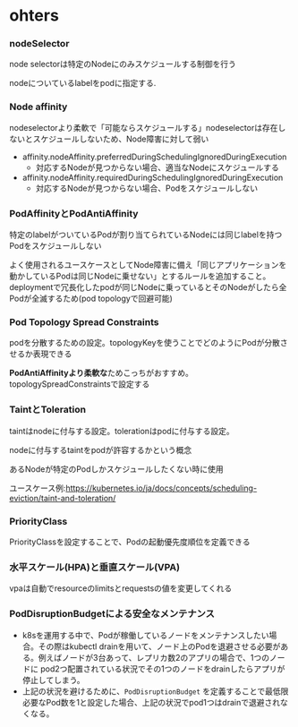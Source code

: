 # ohters
### nodeSelector

node selectorは特定のNodeにのみスケジュールする制御を行う

nodeについているlabelをpodに指定する.

### Node affinity

nodeselectorより柔軟で「可能ならスケジュールする」nodeselectorは存在しないとスケジュールしないため、Node障害に対して弱い

- affinity.nodeAffinity.preferredDuringSchedulingIgnoredDuringExecution
    - 対応するNodeが見つからない場合、適当なNodeにスケジュールする
- affinity.nodeAffinity.requiredDuringSchedulingIgnoredDuringExecution
    - 対応するNodeが見つからない場合、Podをスケジュールしない

### PodAffinityとPodAntiAffinity

特定のlabelがついているPodが割り当てられているNodeには同じlabelを持つPodをスケジュールしない

よく使用されるユースケースとしてNode障害に備え「同じアプリケーションを動かしているPodは同じNodeに乗せない」とするルールを追加すること。deploymentで冗長化したpodが同じNodeに乗っているとそのNodeがしたら全Podが全滅するため(pod topologyで回避可能)

### Pod Topology Spread Constraints

podを分散するための設定。topologyKeyを使うことでどのようにPodが分散させるか表現できる

**PodAntiAffinityより柔軟な**ためこっちがおすすめ。topologySpreadConstraintsで設定する

### TaintとToleration

taintはnodeに付与する設定。tolerationはpodに付与する設定。

nodeに付与するtaintをpodが許容するかという概念

あるNodeが特定のPodしかスケジュールしたくない時に使用

ユースケース例:https://kubernetes.io/ja/docs/concepts/scheduling-eviction/taint-and-toleration/

### PriorityClass

PriorityClassを設定することで、Podの起動優先度順位を定義できる

### 水平スケール(HPA)と垂直スケール(VPA)

vpaは自動でresourceのlimitsとrequestsの値を変更してくれる

### PodDisruptionBudgetによる安全なメンテナンス

- k8sを運用する中で、Podが稼働しているノードをメンテナンスしたい場合。その際はkubectl drainを用いて、ノード上のPodを退避させる必要がある。例えばノードが3台あって、レプリカ数2のアプリの場合で、1つのノードに pod2つ配置されている状況でその1つのノードをdrainしたらアプリが停止してしまう。
- 上記の状況を避けるために、`PodDisruptionBudget` を定義することで最低限必要なPod数を1と設定した場合、上記の状況でpod1つはdrainで退避されなくなる。
